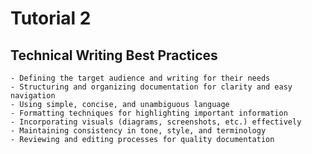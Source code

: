 # Tutorial 2

## Technical Writing Best Practices
    - Defining the target audience and writing for their needs
    - Structuring and organizing documentation for clarity and easy navigation
    - Using simple, concise, and unambiguous language
    - Formatting techniques for highlighting important information
    - Incorporating visuals (diagrams, screenshots, etc.) effectively
    - Maintaining consistency in tone, style, and terminology
    - Reviewing and editing processes for quality documentation

